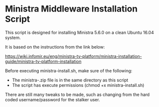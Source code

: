 # Ministra Middleware Installation Script

This script is designed for installing Ministra 5.6.0 on a clean Ubuntu 16.04 system.

It is based on the instructions from the link below:

https://wiki.infomir.eu/eng/ministra-tv-platform/ministra-installation-guide/ministra-tv-platform-installation

Before executing ministra-install.sh, make sure of the following:
- The ministra-<version>.zip file is in the same directory as this script
- The script has execute permissions (chmod +x ministra-install.sh)
  
There are still many tweaks to be made, such as changing from the hard coded username/password for the stalker user.

